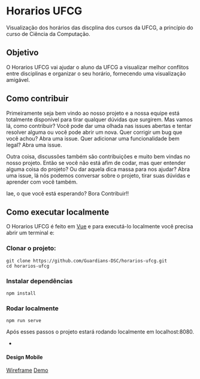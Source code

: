 # Horarios UFCG

Visualização dos horários das discplina dos cursos da UFCG, a princípio do curso de Ciência da Computação.

## Objetivo

O Horarios UFCG vai ajudar o aluno da UFCG a visualizar melhor conflitos entre disciplinas e organizar o seu horário, fornecendo uma visualização amigável.

## Como contribuir

Primeiramente seja bem vindo ao nosso projeto e a nossa equipe está totalmente disponível para tirar qualquer dúvidas que surgirem. Mas vamos lá, como contribuir? Você pode dar uma olhada nas issues abertas e tentar resolver alguma ou você pode abrir um nova. Quer corrigir um bug que você achou? Abra uma issue. Quer adicionar uma funcionalidade bem legal? Abra uma issue. 

Outra coisa, discussões também são contribuições e muito bem vindas no nosso projeto. Então se você não está afim de codar, mas quer entender alguma coisa do projeto? Ou dar aquela dica massa para nos ajudar? Abra uma issue, lá nós podemos conversar sobre o projeto, tirar suas dúvidas e aprender com você também. 

Iae, o que você está esperando? Bora Contribuir!!

## Como executar localmente

O Horarios UFCG é feito em [Vue](https://vuejs.org/) e para executá-lo localmente você precisa abrir um terminal e:

### Clonar o projeto:

```
git clone https://github.com/Guardians-DSC/horarios-ufcg.git
cd horarios-ufcg
```

### Instalar dependências 

```
npm install
```

### Rodar localmente

```
npm run serve
```

Após esses passos o projeto estará rodando localmente em localhost:8080.


- 
#### Design Mobile
[Wireframe](https://www.figma.com/file/IlItYRF4vByDOvhD1ZaqCn/Hor%C3%A1rios-UFCG)
[Demo](https://www.figma.com/proto/IlItYRF4vByDOvhD1ZaqCn/Horários-UFCG?node-id=6%3A662&scaling=scale-down)
